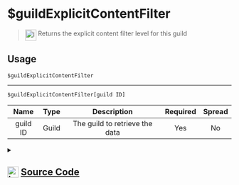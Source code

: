 # $guildExplicitContentFilter
> <img align="top" src="https://upload.wikimedia.org/wikipedia/commons/thumb/e/e4/Infobox_info_icon.svg/160px-Infobox_info_icon.svg.png?20150409153300" alt="image" width="25" height="auto"> Returns the explicit content filter level for this guild
## Usage
```
$guildExplicitContentFilter
```
---
```
$guildExplicitContentFilter[guild ID]
```
| Name | Type | Description | Required | Spread
| :---: | :---: | :---: | :---: | :---: |
guild ID | Guild | The guild to retrieve the data | Yes | No
<details>
<summary>
    
## <img align="top" src="https://cdn4.iconfinder.com/data/icons/iconsimple-logotypes/512/github-512.png" alt="image" width="25" height="auto">  [Source Code](https://github.com/tryforge/ForgeScript-V2/blob/main/src/native/guildExplicitContentFilter.ts)
    
</summary>
    
```ts
import { GuildDefaultMessageNotifications, GuildExplicitContentFilter } from "discord.js"
import { ArgType, NativeFunction, Return } from "../structures"

export default new NativeFunction({
    name: "$guildExplicitContentFilter",
    version: "1.3.0",
    description: "Returns the explicit content filter level for this guild",
    brackets: false,
    args: [
        {
            name: "guild ID",
            description: "The guild to retrieve the data",
            rest: false,
            required: true,
            type: ArgType.Guild,
        },
    ],
    unwrap: true,
    execute(ctx, [guild]) {
        guild.widgetChannelId
        return this.success(GuildExplicitContentFilter[(guild ?? ctx.guild)?.explicitContentFilter])
    },
})

```
    
</details>